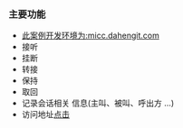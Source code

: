 ### 主要功能
- [此案例开发环境为:micc.dahengit.com](https://micc.dahengit.com/miccsdk)
- 接听
- 挂断
- 转接
- 保持
- 取回
- 记录会话相关 信息(主叫、被叫、呼出方 ...)
- 访问地址[点击](https://swatch17.github.io/Mitel/mitel-api-demo)
